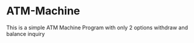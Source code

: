 # ATM-Machine
This is a simple ATM Machine Program with only 2 options withdraw and balance inquiry
